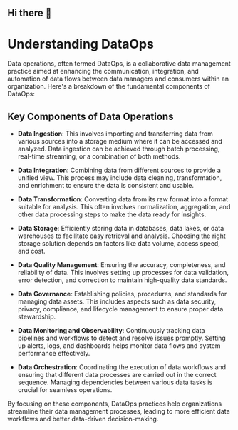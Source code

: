 ## Hi there 👋


# Understanding DataOps

Data operations, often termed DataOps, is a collaborative data management practice aimed at enhancing the communication, integration, and automation of data flows between data managers and consumers within an organization. Here's a breakdown of the fundamental components of DataOps:

## Key Components of Data Operations

- **Data Ingestion**: This involves importing and transferring data from various sources into a storage medium where it can be accessed and analyzed. Data ingestion can be achieved through batch processing, real-time streaming, or a combination of both methods.

- **Data Integration**: Combining data from different sources to provide a unified view. This process may include data cleaning, transformation, and enrichment to ensure the data is consistent and usable.

- **Data Transformation**: Converting data from its raw format into a format suitable for analysis. This often involves normalization, aggregation, and other data processing steps to make the data ready for insights.

- **Data Storage**: Efficiently storing data in databases, data lakes, or data warehouses to facilitate easy retrieval and analysis. Choosing the right storage solution depends on factors like data volume, access speed, and cost.

- **Data Quality Management**: Ensuring the accuracy, completeness, and reliability of data. This involves setting up processes for data validation, error detection, and correction to maintain high-quality data standards.

- **Data Governance**: Establishing policies, procedures, and standards for managing data assets. This includes aspects such as data security, privacy, compliance, and lifecycle management to ensure proper data stewardship.

- **Data Monitoring and Observability**: Continuously tracking data pipelines and workflows to detect and resolve issues promptly. Setting up alerts, logs, and dashboards helps monitor data flows and system performance effectively.

- **Data Orchestration**: Coordinating the execution of data workflows and ensuring that different data processes are carried out in the correct sequence. Managing dependencies between various data tasks is crucial for seamless operations.

By focusing on these components, DataOps practices help organizations streamline their data management processes, leading to more efficient data workflows and better data-driven decision-making.

